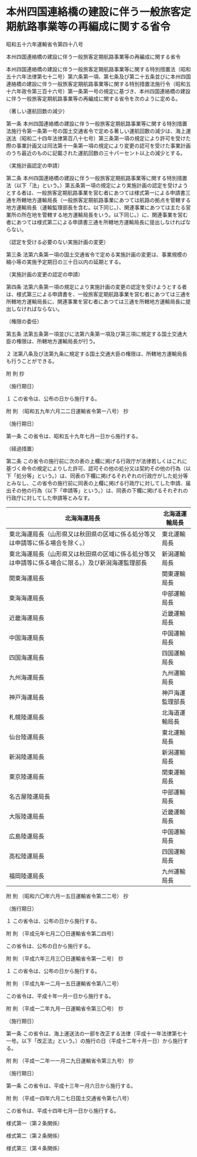# 本州四国連絡橋の建設に伴う一般旅客定期航路事業等の再編成に関する省令

昭和五十六年運輸省令第四十八号

本州四国連絡橋の建設に伴う一般旅客定期航路事業等の再編成に関する省令

本州四国連絡橋の建設に伴う一般旅客定期航路事業等に関する特別措置法（昭和五十六年法律第七十二号）第六条第一項、第七条及び第二十五条並びに本州四国連絡橋の建設に伴う一般旅客定期航路事業等に関する特別措置法施行令（昭和五十六年政令第三百十六号）第一条第一号の規定に基づき、本州四国連絡橋の建設に伴う一般旅客定期航路事業等の再編成に関する省令を次のように定める。

（著しい運航回数の減少）

第一条 本州四国連絡橋の建設に伴う一般旅客定期航路事業等に関する特別措置法施行令第一条第一号の国土交通省令で定める著しい運航回数の減少は、海上運送法（昭和二十四年法律第百八十七号）第三条第一項の規定により許可を受けた際の事業計画又は同法第十一条第一項の規定により変更の認可を受けた事業計画のうち最近のものに記載された運航回数の三十パーセント以上の減少とする。

（実施計画認定の申請）

第二条 本州四国連絡橋の建設に伴う一般旅客定期航路事業等に関する特別措置法（以下「法」という。）第五条第一項の規定により実施計画の認定を受けようとする者は、一般旅客定期航路事業を営む者にあつては様式第一による申請書三通を所轄地方運輸局長（一般旅客定期航路事業にあつては航路の拠点を管轄する地方運輸局長（運輸監理部長を含む。以下同じ。）、関連事業にあつては主たる営業所の所在地を管轄する地方運輸局長をいう。以下同じ。）に、関連事業を営む者にあつては様式第二による申請書三通を所轄地方運輸局長に提出しなければならない。

（認定を受ける必要のない実施計画の変更）

第三条 法第六条第一項の国土交通省令で定める実施計画の変更は、事業規模の縮小等の実施予定期日の三十日以内の延期とする。

（実施計画の変更の認定の申請）

第四条 法第六条第一項の規定により実施計画の変更の認定を受けようとする者は、様式第三による申請書を、一般旅客定期航路事業を営む者にあつては三通を所轄地方運輸局長に、関連事業を営む者にあつては三通を所轄地方運輸局長に提出しなければならない。

（権限の委任）

第五条 法第五条第一項並びに法第六条第一項及び第三項に規定する国土交通大臣の権限は、所轄地方運輸局長が行う。

２ 法第八条及び法第九条に規定する国土交通大臣の権限は、所轄地方運輸局長も行うことができる。

附 則 抄

（施行期日）

１ この省令は、公布の日から施行する。

附 則 （昭和五九年六月二二日運輸省令第一八号） 抄

（施行期日）

第一条 この省令は、昭和五十九年七月一日から施行する。

（経過措置）

第二条 この省令の施行前に次の表の上欄に掲げる行政庁が法律若しくはこれに基づく命令の規定によりした許可、認可その他の処分又は契約その他の行為（以下「処分等」という。）は、同表の下欄に掲げるそれぞれの行政庁がした処分等とみなし、この省令の施行前に同表の上欄に掲げる行政庁に対してした申請、届出その他の行為（以下「申請等」という。）は、同表の下欄に掲げるそれぞれの行政庁に対してした申請等とみなす。

北海海運局長 | 北海道運輸局長  
---|---  
東北海運局長（山形県又は秋田県の区域に係る処分等又は申請等に係る場合を除く。） | 東北運輸局長  
東北海運局長（山形県又は秋田県の区域に係る処分等又は申請等に係る場合に限る。）及び新潟海運監理部長 | 新潟運輸局長  
関東海運局長 | 関東運輸局長  
東海海運局長 | 中部運輸局長  
近畿海運局長 | 近畿運輸局長  
中国海運局長 | 中国運輸局長  
四国海運局長 | 四国運輸局長  
九州海運局長 | 九州運輸局長  
神戸海運局長 | 神戸海運監理部長  
札幌陸運局長 | 北海道運輸局長  
仙台陸運局長 | 東北運輸局長  
新潟陸運局長 | 新潟運輸局長  
東京陸運局長 | 関東運輸局長  
名古屋陸運局長 | 中部運輸局長  
大阪陸運局長 | 近畿運輸局長  
広島陸運局長 | 中国運輸局長  
高松陸運局長 | 四国運輸局長  
福岡陸運局長 | 九州運輸局長  
  
附 則 （昭和六〇年六月一五日運輸省令第二二号） 抄

（施行期日）

１ この省令は、公布の日から施行する。

附 則 （平成元年七月二〇日運輸省令第二四号）

この省令は、公布の日から施行する。

附 則 （平成六年三月三〇日運輸省令第一二号） 抄

１ この省令は、公布の日から施行する。

附 則 （平成九年一二月一五日運輸省令第八二号）

この省令は、平成十年一月一日から施行する。

附 則 （平成一二年九月一日運輸省令第三〇号） 抄

（施行期日）

第一条 この省令は、海上運送法の一部を改正する法律（平成十一年法律第七十一号。以下「改正法」という。）の施行の日（平成十二年十月一日）から施行する。

附 則 （平成一二年一一月二九日運輸省令第三九号） 抄

（施行期日）

第一条 この省令は、平成十三年一月六日から施行する。

附 則 （平成一四年六月二七日国土交通省令第七八号）

この省令は、平成十四年七月一日から施行する。

様式第一（第２条関係）

[](/./pict/S56F03901000048-001.pdf)

様式第二（第２条関係）

[](/./pict/S56F03901000048-002.pdf)

様式第三（第４条関係）

[](/./pict/S56F03901000048-003.pdf)
